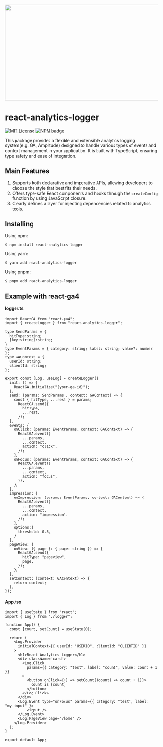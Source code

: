 <p align='center'>
<img src='https://github.com/user-attachments/assets/80989807-139e-41aa-8c3f-5d32e53dcac0' width=600 height=314 />
</p>


# react-analytics-logger
[![MIT License](https://img.shields.io/badge/license-MIT-blue.svg)](https://github.com/toss/slash/blob/main/LICENSE) 
[![NPM badge](https://img.shields.io/npm/v/react-analytics-logger?logo=npm)](https://www.npmjs.com/package/react-analytics-logger) 

This package provides a flexible and extensible analytics logging system(e.g. GA, Amplitude) designed to handle various types of events and context management in your application. It is built with TypeScript, ensuring type safety and ease of integration.

## Main Features
1. Supports both declarative and imperative APIs, allowing developers to choose the style that best fits their needs.
2. Offers type-safe React components and hooks through the `createConfig` function by using JavaScript closure.
3. Clearly defines a layer for injecting dependencies related to analytics tools.

## Installing
Using npm:

```bash
$ npm install react-analytics-logger
```

Using yarn:
```bash
$ yarn add react-analytics-logger
```

Using pnpm:
```bash
$ pnpm add react-analytics-logger
```

## Example with react-ga4

#### logger.ts
```tsx
import ReactGA from "react-ga4";
import { createLogger } from "react-analytics-logger";

type SendParams = {
  hitType:string;
  [key:string]:string;
}
type EventParams = { category: string; label: string; value?: number };
type GAContext = {
  userId: string;
  clientId: string;
};

export const [Log, useLog] = createLogger({
  init: () => {
    ReactGA.initialize("(your-ga-id)");
  },
  send: (params: SendParams , context: GAContext) => {
    const { hitType, ...rest } = params;
      ReactGA.send({
        hitType,
        ...rest,
      });
  },
  events: {
    onClick: (params: EventParams, context: GAContext) => {
      ReactGA.event({
        ...params,
        ...context,
        action: "click",
      });
    },
    onFocus: (params: EventParams, context: GAContext) => {
      ReactGA.event({
        ...params,
        ...context,
        action: "focus",
      });
    },
  },
  impression: {
    onImpression: (params: EventParams, context: GAContext) => {
      ReactGA.event({
        ...params,
        ...context,
        action: "impression",
      });
    },
    options:{
      threshold: 0.5,
    }
  },
  pageView: {
    onView: ({ page }: { page: string }) => {
      ReactGA.send({
        hitType: "pageview",
        page,
      });
    },
  },
  setContext: (context: GAContext) => {
    return context;
  },
});
```


#### App.tsx
```tsx
import { useState } from "react";
import { Log } from "./logger";

function App() {
  const [count, setCount] = useState(0);

  return (
    <Log.Provider
      initialContext={{ userId: "USERID", clientId: "CLIENTID" }}
    >
      <h1>React Analytics Logger</h1>
      <div className="card">
        <Log.Click
          params={{ category: "test", label: "count", value: count + 1 }}
        >
          <button onClick={() => setCount((count) => count + 1)}>
            count is {count}
          </button>
        </Log.Click>
      </div>
      <Log.Event type="onFocus" params={{ category: "test", label: "my-input" }>
          <input />
      </Log.Event>
      <Log.PageView page="/home" />
    </Log.Provider>
  );
}

export default App;

```
